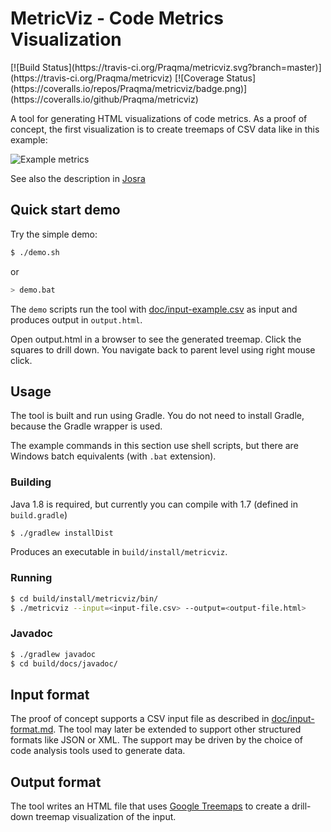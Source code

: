 # MetricViz - Code Metrics Visualization

<span class="badges">
[![Build Status](https://travis-ci.org/Praqma/metricviz.svg?branch=master)](https://travis-ci.org/Praqma/metricviz)
[![Coverage Status](https://coveralls.io/repos/Praqma/metricviz/badge.png)](https://coveralls.io/github/Praqma/metricviz)
</span>

A tool for generating HTML visualizations of code metrics. As a proof of concept, the
first visualization is to create treemaps of CSV data like in this example:

![Example metrics](http://www.josra.org/images/metrics.png)

See also the description in [Josra](http://www.josra.org/sow/codeviz.html)


## Quick start demo

Try the simple demo:

```sh
$ ./demo.sh
```

or

```sh
> demo.bat
```

The `demo` scripts run the tool with [doc/input-example.csv](doc/input-example.csv) as
input and produces output in `output.html`.

Open output.html in a browser to see the generated treemap. Click the squares to drill down. You navigate back to parent level using right mouse click.


## Usage

The tool is built and run using Gradle. You do not need to install Gradle, because the
Gradle wrapper is used.

The example commands in this section use shell scripts, but there are Windows batch
equivalents (with `.bat` extension).

### Building

Java 1.8 is required, but currently you can compile with 1.7 (defined in `build.gradle`)


```sh
$ ./gradlew installDist
```

Produces an executable in `build/install/metricviz`.

### Running

```sh
$ cd build/install/metricviz/bin/
$ ./metricviz --input=<input-file.csv> --output=<output-file.html>
```

### Javadoc

```sh
$ ./gradlew javadoc
$ cd build/docs/javadoc/
```


## Input format

The proof of concept supports a CSV input file as described in
[doc/input-format.md](doc/input-format.md). The tool may later be extended to support
other structured formats like JSON or XML. The support may be driven by the choice of
code analysis tools used to generate data.


## Output format

The tool writes an HTML file that uses
[Google Treemaps](https://developers.google.com/chart/interactive/docs/gallery/treemap#overview)
to create a drill-down treemap visualization of the input.
